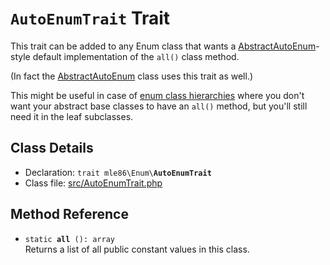 # `AutoEnumTrait` Trait

This trait can be added to any Enum class
that wants a [AbstractAutoEnum]-style
default implementation of the `all()` class method.

(In fact the [AbstractAutoEnum] class uses this trait as well.)

This might be useful in case of [enum class hierarchies](Enum_Inheritance.md)
where you don't want your abstract base classes to have an `all()` method,
but you'll still need it in the leaf subclasses.

[AbstractEnum]: Class_AbstractEnum.md
[AbstractAutoEnum]: Class_AbstractAutoEnum.md


## Class Details

* Declaration: <code>trait mle86\\Enum\\<b>AutoEnumTrait</b></code>
* Class file: [src/AutoEnumTrait.php](../src/AutoEnumTrait.php)


## Method Reference

* <code>static <b>all</b> (): array</code>  
    Returns a list of all public constant values in this class.
